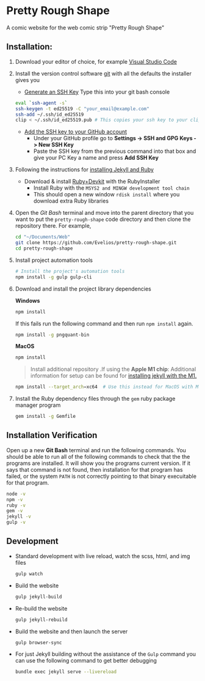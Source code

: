 # Pretty Rough Shape

A comic website for the web comic strip "Pretty Rough Shape"

## Installation:

1. Download your editor of choice, for example [Visual Studio Code](https://code.visualstudio.com/download)

2. Install the version control software [git](https://git-scm.com/downloads) with all the defaults the installer gives
   you
    * [Generate an SSH Key](https://docs.github.com/en/authentication/connecting-to-github-with-ssh/generating-a-new-ssh-key-and-adding-it-to-the-ssh-agent)
      Type this into your git bash console
     ```sh
     eval `ssh-agent -s`
     ssh-keygen -t ed25519 -C "your_email@example.com"
     ssh-add ~/.ssh/id_ed25519
     clip < ~/.ssh/id_ed25519.pub # This copies your ssh key to your clipboard
     ```
    * [Add the SSH key to your GitHub account](https://docs.github.com/en/authentication/connecting-to-github-with-ssh/adding-a-new-ssh-key-to-your-github-account)
        + Under your GitHub profile go to __Settings -> SSH and GPG Keys -> New SSH Key__
        + Paste the SSH key from the previous command into that box and give your PC Key a name and press __Add SSH
          Key__
        
3. Following the instructions for [installing Jekyll and Ruby](https://jekyllrb.com/docs/installation/windows/)
    * Download & install [Ruby+Devkit](https://www.ruby-lang.org/en/) with the RubyInstaller
        + Install Ruby with the `MSYS2 and MINGW development tool chain`
        + This should open a new window `rdisk install` where you download extra Ruby libraries

4. Open the _Git Bash_ terminal and move into the parent directory that you want to put the `pretty-rough-shape` code
   directory and then clone the repository there. For example,
   ```sh
   cd "~/Documents/Web"
   git clone https://github.com/Evelios/pretty-rough-shape.git
   cd pretty-rough-shape
   ```

5. Install project automation tools

   ```sh
   # Install the project's automation tools
   npm install -g gulp gulp-cli
   ```

6. Download and install the project library dependencies

    __Windows__
    
   ```sh
   npm install
   ```

   If this fails run the following command and then run `npm install` again.
   ```sh
   npm install -g pngquant-bin
   ```

   __MacOS__

   ```sh
   npm install
   ```

   > Install additional repository
      .If using the __Apple M1 chip__: Additional information for setup can be found
      for [installing jekyll with the M1.](https://www.earthinversion.com/blogging/how-to-install-jekyll-on-appple-m1-macbook/)

      ```sh
      npm install --target_arch=xc64  # Use this instead for MacOS with M1 chip
      
      ```
7. Install the Ruby dependency files through the `gem` ruby package manager program
   ```sh
   gem install -g Gemfile
   ```

## Installation Verification

Open up a new __Git Bash__ terminal and run the following commands. You should be able to run all of the following commands to check that the the programs are installed. It will show you the programs current version. If it says that command is not found, then installation for that program has failed, or the system `PATH` is not correctly pointing to that binary execuitable for that program.

```sh
node -v
npm -v
ruby -v
gem -v
jekyll -v
gulp -v
```

## Development

* Standard development with live reload, watch the scss, html, and img files
   ```sh
   gulp watch
   ```

* Build the website
   ```sh
   gulp jekyll-build
   ```

* Re-build the website
   ```sh
   gulp jekyll-rebuild
   ```

* Build the website and then launch the server
   ```sh
   gulp browser-sync
   ```

* For just Jekyll building without the assistance of the `Gulp` command you can use the following command to get better debugging
   ```sh
   bundle exec jekyll serve --livereload
   ```
